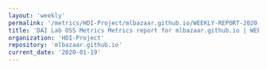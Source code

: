 ```yaml
---
layout: 'weekly'
permalink: '/metrics/HDI-Project/mlbazaar.github.io/WEEKLY-REPORT-2020-01-19'
title: 'DAI Lab OSS Metrics Metrics report for mlbazaar.github.io | WEEKLY-REPORT-2020-01-19'
organization: 'HDI-Project'
repository: 'mlbazaar.github.io'
current_date: '2020-01-19'
---
```

